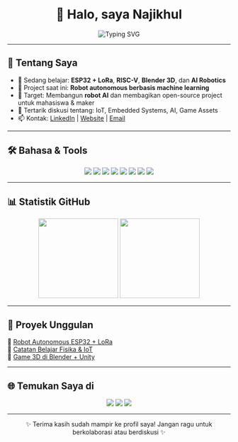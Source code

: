 <!-- Banner animasi -->
<h1 align="center">👋 Halo, saya Najikhul</h1>
<p align="center">
  <img src="https://readme-typing-svg.herokuapp.com?font=Fira+Code&size=24&duration=4000&pause=1000&color=1F75C8&center=true&vCenter=true&width=600&lines=Mahasiswa+Fisika+%7C+IoT+%26+Robotics+Enthusiast;Belajar+AI%2C+Embedded+Systems%2C+%26+Game+Dev;Open+Source+Maker+dan+DIY+Projects" alt="Typing SVG" />
</p>

---

## 🚀 Tentang Saya
- 🌱 Sedang belajar: **ESP32 + LoRa**, **RISC-V**, **Blender 3D**, dan **AI Robotics**  
- 🔭 Project saat ini: **Robot autonomous berbasis machine learning**  
- 🎯 Target: Membangun **robot AI** dan membagikan open-source project untuk mahasiswa & maker  
- 💬 Tertarik diskusi tentang: IoT, Embedded Systems, AI, Game Assets  
- 📫 Kontak: [LinkedIn](#) | [Website](#) | [Email](mailto:youremail@example.com)

--- 

## 🛠️ Bahasa & Tools
<p align="center">
  <img src="https://img.shields.io/badge/C-00599C?style=for-the-badge&logo=c&logoColor=white"/>
  <img src="https://img.shields.io/badge/C++-00599C?style=for-the-badge&logo=c%2B%2B&logoColor=white"/>
  <img src="https://img.shields.io/badge/Python-3776AB?style=for-the-badge&logo=python&logoColor=white"/>
  <img src="https://img.shields.io/badge/Arduino-00979D?style=for-the-badge&logo=arduino&logoColor=white"/>
  <img src="https://img.shields.io/badge/ESP32-000000?style=for-the-badge&logo=espressif&logoColor=white"/>
  <img src="https://img.shields.io/badge/RISC--V-283272?style=for-the-badge&logo=risc-v&logoColor=white"/>
  <img src="https://img.shields.io/badge/Blender-F5792A?style=for-the-badge&logo=blender&logoColor=white"/>
  <img src="https://img.shields.io/badge/Unity-000000?style=for-the-badge&logo=unity&logoColor=white"/>
</p>

---

## 📊 Statistik GitHub
<p align="center">
  <img src="https://github-readme-stats.vercel.app/api?username=USERNAME&show_icons=true&theme=tokyonight" height="180"/>
  <img src="https://github-readme-stats.vercel.app/api/top-langs/?username=USERNAME&layout=compact&theme=tokyonight" height="180"/>
</p>

---

## 📂 Proyek Unggulan
🔹 [Robot Autonomous ESP32 + LoRa](#)  
🔹 [Catatan Belajar Fisika & IoT](#)  
🔹 [Game 3D di Blender + Unity](#)  

---

## 🌐 Temukan Saya di
<p align="center">
  <a href="#"><img src="https://img.shields.io/badge/LinkedIn-blue?style=for-the-badge&logo=linkedin&logoColor=white"/></a>
  <a href="#"><img src="https://img.shields.io/badge/Website-1F75C8?style=for-the-badge&logo=google-chrome&logoColor=white"/></a>
  <a href="mailto:youremail@example.com"><img src="https://img.shields.io/badge/Email-D14836?style=for-the-badge&logo=gmail&logoColor=white"/></a>
</p>

---

<p align="center">✨ Terima kasih sudah mampir ke profil saya! Jangan ragu untuk berkolaborasi atau berdiskusi ✨</p>
